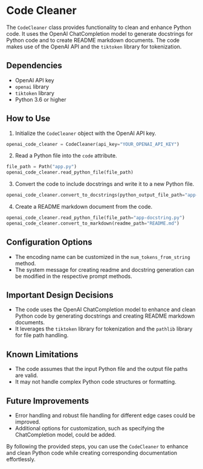 # Code Cleaner

The `CodeCleaner` class provides functionality to clean and enhance Python code. It uses the OpenAI ChatCompletion model to generate docstrings for Python code and to create README markdown documents. The code makes use of the OpenAI API and the `tiktoken` library for tokenization.

## Dependencies
- OpenAI API key
- `openai` library
- `tiktoken` library
- Python 3.6 or higher

## How to Use
1. Initialize the `CodeCleaner` object with the OpenAI API key.
```python
openai_code_cleaner = CodeCleaner(api_key="YOUR_OPENAI_API_KEY")
```

2. Read a Python file into the `code` attribute.
```python
file_path = Path("app.py")
openai_code_cleaner.read_python_file(file_path)
```

3. Convert the code to include docstrings and write it to a new Python file.
```python
openai_code_cleaner.convert_to_docstrings(python_output_file_path="app-docstring.py")
```

4. Create a README markdown document from the code.
```python
openai_code_cleaner.read_python_file(file_path="app-docstring.py")
openai_code_cleaner.convert_to_markdown(readme_path="README.md")
```

## Configuration Options
- The encoding name can be customized in the `num_tokens_from_string` method.
- The system message for creating readme and docstring generation can be modified in the respective prompt methods.

## Important Design Decisions
- The code uses the OpenAI ChatCompletion model to enhance and clean Python code by generating docstrings and creating README markdown documents.
- It leverages the `tiktoken` library for tokenization and the `pathlib` library for file path handling.

## Known Limitations
- The code assumes that the input Python file and the output file paths are valid.
- It may not handle complex Python code structures or formatting.

## Future Improvements
- Error handling and robust file handling for different edge cases could be improved.
- Additional options for customization, such as specifying the ChatCompletion model, could be added.

By following the provided steps, you can use the `CodeCleaner` to enhance and clean Python code while creating corresponding documentation effortlessly.